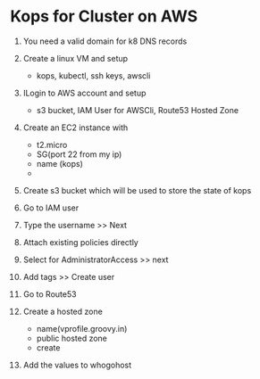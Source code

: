 # Kops for Cluster on AWS

1. You need a valid domain for k8 DNS records

2. Create a linux VM and setup

   - kops, kubectl, ssh keys, awscli

3. lLogin to AWS account and setup

   - s3 bucket, IAM User for AWSCli, Route53 Hosted Zone

4. Create an EC2 instance with

   - t2.micro
   - SG(port 22 from my ip)
   - name (kops)
   -

5. Create s3 bucket which will be used to store the state of kops

6. Go to IAM user

7. Type the username >> Next

8. Attach existing policies directly

9. Select for AdministratorAccess >> next

10. Add tags >> Create user

11. Go to Route53

12. Create a hosted zone

    - name(vprofile.groovy.in)
    - public hosted zone
    - create

13. Add the values to whogohost

